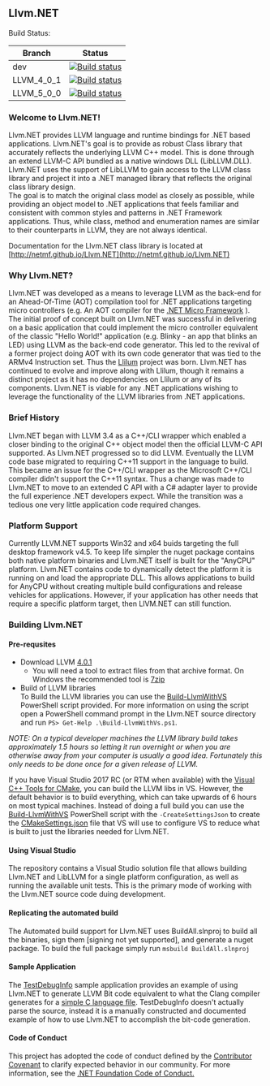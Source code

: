 ## Llvm.NET

Build Status:  

Branch | Status
-------|-------
dev | [![Build status](https://ci.appveyor.com/api/projects/status/0xh262rwvbardsrm/branch/dev?svg=true)](https://ci.appveyor.com/project/StevenMaillet/llvm-net/branch/dev)
LLVM_4_0_1 | [![Build status](https://ci.appveyor.com/api/projects/status/0xh262rwvbardsrm/branch/dev?svg=true)](https://ci.appveyor.com/project/StevenMaillet/llvm-net/branch/LLVM_4_0_1)
LLVM_5_0_0 | [![Build status](https://ci.appveyor.com/api/projects/status/0xh262rwvbardsrm/branch/dev?svg=true)](https://ci.appveyor.com/project/StevenMaillet/llvm-net/branch/LLVM_5_0_0)

### Welcome to Llvm.NET!
Llvm.NET provides LLVM language and runtime bindings for .NET based applications. Llvm.NET's goal is to provide as robust Class library that
accurately reflects the underlying LLVM C++ model. This is done through an extend LLVM-C API bundled as a native windows DLL (LibLLVM.DLL). Llvm.NET
uses the support of LibLLVM to gain access to the LLVM class library and project it into a .NET managed library that reflects the original class library
design.  
The goal is to match the original class model as closely as possible, while providing an object model to .NET applications that feels familiar and consistent
with common styles and patterns in .NET Framework applications. Thus, while class, method and enumeration names are similar to their counterparts in LLVM, they
are not always identical.

Documentation for the Llvm.NET class library is located at [http://netmf.github.io/Llvm.NET](http://netmf.github.io/Llvm.NET)

### Why Llvm.NET?
Llvm.NET was developed as a means to leverage LLVM as the back-end for an Ahead-Of-Time (AOT) compilation tool for .NET applications targeting micro controllers
(e.g. An AOT compiler for the [.NET Micro Framework](http://www.netmf.com) ). The initial proof of concept built on Llvm.NET was successful in delivering on a
basic application that could implement the micro controller equivalent of the classic "Hello World!" application (e.g. Blinky - an app that blinks an LED) using
LLVM as the back-end code generator. This led to the revival of a former project doing AOT with its own code generator that was tied to the ARMv4 Instruction set.
Thus the [Llilum](https://www.github.com/netmf/Llilum) project was born. Llvm.NET has continued to evolve and improve along with Llilum, though it remains a distinct
project as it has no dependencies on Llilum or any of its components. Llvm.NET is viable for any .NET applications wishing to leverage the functionality of the LLVM
libraries from .NET applications.

### Brief History
Llvm.NET began with LLVM 3.4 as a C++/CLI wrapper which enabled a closer binding to the original C++ object model then the official LLVM-C API supported.
As Llvm.NET progressed so to did LLVM. Eventually the LLVM code base migrated to requiring C++11 support in the language to build. This became an issue for
the C++/CLI wrapper as the Microsoft C++/CLI compiler didn't support the C++11 syntax. Thus a change was made to Llvm.NET to move to an extended C API with
a C# adapter layer to provide the full experience .NET developers expect. While the transition was a tedious one very little application code required changes.

### Platform Support
Currently LLVM.NET supports Win32 and x64 buids targeting the full desktop framework v4.5. To keep life simpler the nuget package contains both native platform
binaries and Llvm.NET itself is built for the "AnyCPU" platform. Llvm.NET contains code to dynamically detect the platform it is running on and load the appropriate
DLL. This allows applications to build for AnyCPU without creating multiple build configurations and release vehicles for applications. However, if your application
has other needs that require a specific platform target, then LlVM.NET can still function.

### Building Llvm.NET
#### Pre-requsites
* Download LLVM [4.0.1](http://releases.llvm.org/4.0.1/llvm-4.0.1.src.tar.xz)
  * You will need a tool to extract files from that archive format. On Windows the recommended tool is [7zip](http://7-zip.org/)
* Build of LLVM libraries  
To Build the LLVM libraries you can use the [Build-LlvmWithVS](https://github.com/NETMF/Llvm.NET/tree/LLVM_4_0_1/src/NugetPkg/LLVM) PowerShell script provided.
For more information on using the script open a PowerShell command prompt in the Llvm.NET source directory and run `PS> Get-Help .\Build-LlvmWithVs.ps1`. 

_NOTE: On a typical developer machines the LLVM library build takes approximately 1.5 hours so letting it run overnight or when you are otherwise away from your computer
is usually a good idea. Fortunately this only needs to be done once for a given release of LLVM._

If you have
Visual Studio 2017 RC (or RTM when available) with the [Visual C++ Tools for CMake](https://blogs.msdn.microsoft.com/vcblog/2016/10/05/cmake-support-in-visual-studio/),
you can build the LLVM libs in VS. However, the default behavior is to build everything, which can take upwards of 6 hours on most typical machines. Instead of doing a
full build you can use the [Build-LlvmWithVS](https://github.com/NETMF/Llvm.NET/blob/dev/src/LibLLVM/Build-LlvmWithVS.ps1) PowerShell script with the `-CreateSettingsJson`
to create the [CMakeSettings.json](https://blogs.msdn.microsoft.com/vcblog/2016/10/05/cmake-support-in-visual-studio/#configure-cmake) file that VS will use to configure
VS to reduce what is built to just the libraries needed for Llvm.NET.

#### Using Visual Studio
The repository contains a Visual Studio solution file that allows building Llvm.NET and LibLLVM for a single platform configuration, as well as running the available
unit tests. This is the primary mode of working with the Llvm.NET source code duing development. 

#### Replicating the automated build
The Automated build support for Llvm.NET uses BuildAll.slnproj to build all the binaries, sign them [signing not yet supported], and generate a nuget package. To build 
the full package simply run `msbuild BuildAll.slnproj`

#### Sample Application
The [TestDebugInfo](https://github.com/NETMF/Llvm.NET/tree/dev/src/Llvm.NETTests/TestDebugInfo) sample application provides an example of using Llvm.NET to generate
LLVM Bit code equivalent to what the Clang compiler generates for a [simple C language file](https://github.com/NETMF/Llvm.NET/blob/dev/src/Llvm.NETTests/TestDebugInfo/test.c).
TestDebugInfo doesn't actually parse the source, instead it is a manually constructed and documented example of how to use Llvm.NET to accomplish the bit-code generation. 

#### Code of Conduct
This project has adopted the code of conduct defined by the [Contributor Covenant](http://contributor-covenant.org/)
to clarify expected behavior in our community. For more information, see the
[.NET Foundation Code of Conduct.](http://www.dotnetfoundation.org/code-of-conduct)

 

